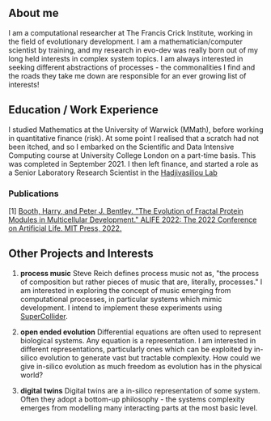 ## About me

I am a computational researcher at The Francis Crick Institute, working in the field of evolutionary development. I am a mathematician/computer scientist by training, and my research in evo-dev was really born out of my long held interests in complex system topics. I am always interested in seeking different abstractions of processes - the commonalities I find and the roads they take me down are responsible for an ever growing list of interests! 

## Education / Work Experience

I studied Mathematics at the University of Warwick (MMath), before working in quantitative finance (risk). At some point I realised that a scratch had not been itched, and so I embarked on the Scientific and Data Intensive Computing course at University College London on a part-time basis. This was completed in September 2021. I then left finance, and started a role as a Senior Laboratory Research Scientist in the [Hadjivasiliou Lab](https://www.crick.ac.uk/research/labs/zena-hadjivasiliou)

### Publications

[1] [Booth, Harry, and Peter J. Bentley. "The Evolution of Fractal Protein Modules in Multicellular Development." ALIFE 2022: The 2022 Conference on Artificial Life. MIT Press, 2022.](https://direct.mit.edu/isal/proceedings/isal2022/34/17/112280)

## Other Projects and Interests

1. __process music__
Steve Reich defines process music not as, "the process of composition but rather pieces of music that are, literally, processes." I am interested in exploring the concept of music emerging from computational processes, in particular systems which mimic development. I intend to implement these experiments using [SuperCollider](https://supercollider.github.io/).

2. __open ended evolution__
Differential equations are often used to represent biological systems. Any equation is a representation. I am interested in different representations, particularly ones which can be exploited by in-silico evolution to generate vast but tractable complexity. How could we give in-silico evolution as much freedom as evolution has in the physical world?

3. __digital twins__
Digital twins are a in-silico representation of some system. Often they adopt a bottom-up philosophy - the systems complexity emerges from modelling many interacting parts at the most basic level.  
